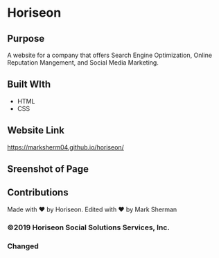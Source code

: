 # Horiseon

## Purpose
A website for a company that offers Search Engine Optimization, Online Reputation Mangement, and Social Media Marketing.

## Built WIth
* HTML
* CSS

## Website Link
https://marksherm04.github.io/horiseon/

## Sreenshot of Page


## Contributions
Made with ❤ by Horiseon. Edited with ❤️ by Mark Sherman

### ©️2019 Horiseon Social Solutions Services, Inc.


### Changed <title> from “title” to “Horiseon” for SEO

# Changed <div> in <header> to <nav class=> and <div> to <nav> which enclosed the <ul>

# Updated style.css to reflect these changed from <div> to <nav> for the <header>
